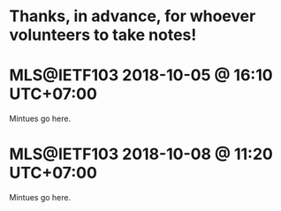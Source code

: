 # Thanks, in advance, for whoever volunteers to take notes!

# MLS@IETF103 2018-10-05 @ 16:10 UTC+07:00

Mintues go here.

# MLS@IETF103 2018-10-08 @ 11:20 UTC+07:00

Mintues go here.
